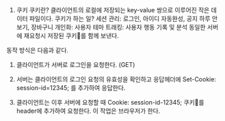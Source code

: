 1. 쿠키
쿠키란? 클라이언트의 로컬에 저장되는 key-value 쌍으로 이루어진 작은 데이터 파일이다.
쿠키가 하는 일?
세션 관리: 로그인, 아이디 자동완성, 공지 하루 안보기, 장바구니
개인화: 사용자 테마
트래킹: 사용자 행동 기록 및 분석
동일한 서버에 재요청시 저장된 쿠키🍪를 함께 보낸다.

동작 방식은 다음과 같다.

1)  클라이언트가 서버로 로그인을 요청한다. (GET)

2) 서버는 클라이언트의 로그인 요청의 유효성을 확인하고 응답헤더에 Set-Cookie: session-id=12345; 를 추가하여 응답한다. 

3) 클라이언트는 이후 서버에 요청할 때 Cookie: session-id-12345; 쿠키🍪를  header에 추가하여 요청한다. 이 작업은 브라우저가 한다. 